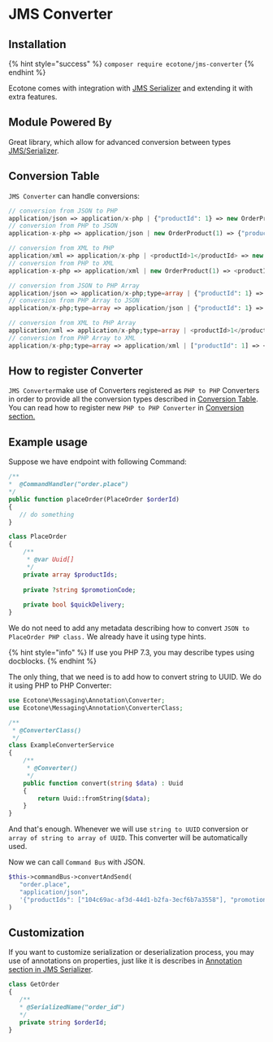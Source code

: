 # JMS Converter

## Installation

{% hint style="success" %}
`composer require ecotone/jms-converter`
{% endhint %}

Ecotone comes with integration with [JMS Serializer](https://jmsyst.com/libs/serializer) and extending it with extra features.

## Module Powered By

Great library, which allow for advanced conversion between types [JMS/Serializer](https://github.com/schmittjoh/serializer).

## Conversion Table

  
`JMS Converter` can handle conversions:

```php
// conversion from JSON to PHP
application/json => application/x-php | {"productId": 1} => new OrderProduct(1)
// conversion from PHP to JSON
application-x-php => application/json | new OrderProduct(1) => {"productId": 1}

// conversion from XML to PHP
application/xml => application/x-php | <productId>1</productId> => new OrderProduct(1)
// conversion from PHP to XML
application-x-php => application/xml | new OrderProduct(1) => <productId>1</productId>

// conversion from JSON to PHP Array
application/json => application/x-php;type=array | {"productId": 1} => ["productId": 1]
// conversion from PHP Array to JSON
application/x-php;type=array => application/json | {"productId": 1} => ["productId": 1]

// conversion from XML to PHP Array
application/xml => application/x-php;type=array | <productId>1</productId> => ["productId": 1]
// conversion from PHP Array to XML
application/x-php;type=array => application/xml | ["productId": 1] => <productId>1</productId> 
```

## How to register Converter

`JMS Converter`make use of Converters registered as `PHP to PHP` Converters in order to provide all the conversion types described in [Conversion Table](jms-converter.md#conversion-table). You can read how to register new `PHP to PHP Converter` in [Conversion section.](../messaging/conversion/conversion.md#conversions-on-php-level)

## Example usage

Suppose we have endpoint with following Command:

```php
/**
*  @CommandHandler("order.place")
*/
public function placeOrder(PlaceOrder $orderId)
{
   // do something
}
```

```php
class PlaceOrder
{
    /**
     * @var Uuid[]
     */
    private array $productIds;
    
    private ?string $promotionCode;
    
    private bool $quickDelivery;
}
```

We do not need to add any metadata describing how to convert `JSON to PlaceOrder PHP class.` We already have it using type hints. 

{% hint style="info" %}
If use you PHP 7.3, you may describe types using docblocks. 
{% endhint %}

The only thing, that we need is to add how to convert string to UUID. We do it using PHP to PHP Converter:

```php
use Ecotone\Messaging\Annotation\Converter;
use Ecotone\Messaging\Annotation\ConverterClass;

/**
 * @ConverterClass()
 */
class ExampleConverterService
{
    /**
     * @Converter()
     */
    public function convert(string $data) : Uuid
    {
        return Uuid::fromString($data);
    }
}
```

And that's enough. Whenever we will use `string to UUID` conversion or `array of string to array of UUID`. This converter will be automatically used.   
  
Now we can call `Command Bus` with JSON.

```php
$this->commandBus->convertAndSend(
   "order.place", 
   "application/json", 
   '{"productIds": ["104c69ac-af3d-44d1-b2fa-3ecf6b7a3558"], "promotionCode": "33dab", "quickDelivery": false}'
)
```

## Customization

If you want to customize serialization or deserialization process, you may use of annotations on properties, just like it is describes in [Annotation section in JMS Serializer](https://jmsyst.com/libs/serializer/master/reference/annotations).

```php
class GetOrder
{
   /**
   * @SerializedName("order_id")
   */
   private string $orderId;
}
```

